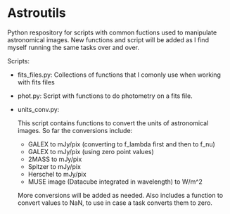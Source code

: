 # Astroutils
Python respository for scripts with common fuctions used to manipulate astronomical images. New functions and script will be added as I find myself running the same tasks over and over. 

Scripts:
  - fits_files.py:
     Collections of functions that I comonly use when working with fits files
     
  - phot.py:
    Script with functions to do photometry on a fits file.

  - units_conv.py: 
  
    This script contains functions to convert the units of astronomical images. So far the conversions include:
      - GALEX to mJy/pix (converting to f_lambda first and then to f_nu)
      - GALEX to mJy/pix (using zero point values)
      - 2MASS to mJy/pix
      - Spitzer to mJy/pix
      - Herschel to mJy/pix
      - MUSE image (Datacube integrated in wavelength) to W/m^2
      
    More conversions will be added as needed.
    Also includes a function to convert values to NaN, to use in case a task converts them to zero. 
